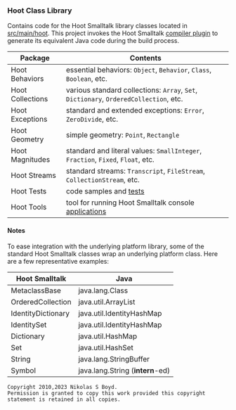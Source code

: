 ### Hoot Class Library

Contains code for the Hoot Smalltalk library classes located in [src/main/hoot](src/main/hoot).
This project invokes the Hoot Smalltalk [compiler plugin][hoot-maven-plugin] to generate its equivalent Java code during
the build process.

| **Package** | **Contents** |
| ----------- | ------------ |
| Hoot Behaviors   | essential behaviors: `Object`, `Behavior`, `Class`, `Boolean`, etc. |
| Hoot Collections | various standard collections: `Array`, `Set`, `Dictionary`, `OrderedCollection`, etc. |
| Hoot Exceptions  | standard and extended exceptions: `Error`, `ZeroDivide`, etc. |
| Hoot Geometry    | simple geometry: `Point`, `Rectangle` |
| Hoot Magnitudes  | standard and literal values: `SmallInteger`, `Fraction`, `Fixed`, `Float`, etc. |
| Hoot Streams     | standard streams: `Transcript`, `FileStream`, `CollectionStream`, etc. |
| Hoot Tests       | code samples and [tests](../hoot-design/tests.md#test-framework) |
| Hoot Tools       | tool for running Hoot Smalltalk console [applications][console-apps] |

#### Notes

To ease integration with the underlying platform library, some of the standard Hoot Smalltalk classes wrap an underlying
platform class. Here are a few representative examples:

| **Hoot Smalltalk** | **Java** |
| -------- | -------- |
| MetaclassBase      | java.lang.Class |
| OrderedCollection  | java.util.ArrayList |
| IdentityDictionary | java.util.IdentityHashMap |
| IdentitySet        | java.util.IdentityHashMap |
| Dictionary         | java.util.HashMap |
| Set    | java.util.HashSet |
| String | java.lang.StringBuffer |
| Symbol | java.lang.String (**intern**-ed) |


```
Copyright 2010,2023 Nikolas S Boyd.
Permission is granted to copy this work provided this copyright statement is retained in all copies.
```

[hoot-maven-plugin]: ../hoot-maven-plugin/README.md#hoot-maven-plugin
[tests]: ../hoot-design/tests.md#test-framework
[console-apps]: ../hoot-design/tests.md#running-applications
